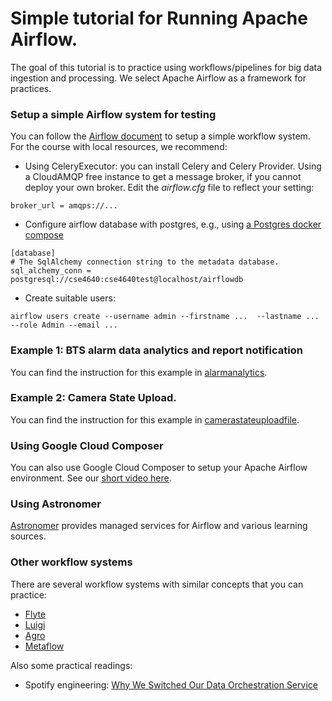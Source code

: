 # Simple tutorial for Running Apache Airflow.

The goal of this tutorial is to practice using workflows/pipelines for big data ingestion and processing. We select Apache Airflow as a framework for practices.

### Setup a simple Airflow system for testing

You can follow the [Airflow document](https://airflow.apache.org/docs/apache-airflow/stable/start.html) to setup a simple workflow system. For the course with local resources, we recommend:
- Using CeleryExecutor: you can install Celery and Celery Provider. Using a CloudAMQP free instance to get a message broker, if you cannot deploy your own broker. Edit the _airflow.cfg_ file to reflect your setting:

```
broker_url = amqps://...
```
- Configure airflow database with postgres, e.g., using [a Postgres docker compose](postgres_compose.yaml)
```
[database]
# The SqlAlchemy connection string to the metadata database.
sql_alchemy_conn = postgresql://cse4640:cse4640test@localhost/airflowdb
```
- Create suitable users:
```
airflow users create --username admin --firstname ...  --lastname ... --role Admin --email ...
```


### Example 1: BTS alarm data analytics and report notification

You can find the instruction for this example in [alarmanalytics](alarmanalytics/README.md).

### Example 2: Camera State Upload.

You can find the instruction for this example in [camerastateuploadfile](camerastateuploadfile/README.md).

### Using Google Cloud Composer

You can also use Google Cloud Composer to setup your Apache Airflow environment. See our [short video here](https://aalto.cloud.panopto.eu/Panopto/Pages/Viewer.aspx?id=d0136cb0-c5fe-41e5-bfea-acfb0144dace).

### Using Astronomer 

[Astronomer](https://www.astronomer.io/) provides managed services for Airflow and various learning sources.


### Other workflow systems

There are several workflow systems with similar concepts that you can practice:
* [Flyte](https://github.com/flyteorg/flyte)
* [Luigi](https://github.com/spotify/luigi)
* [Agro](https://github.com/argoproj/argo-workflows)
* [Metaflow](https://metaflow.org/)

Also some practical readings:
* Spotify engineering: [Why We Switched Our Data Orchestration Service](https://engineering.atspotify.com/2022/03/why-we-switched-our-data-orchestration-service/)
